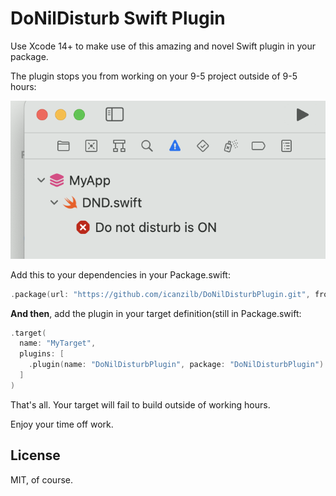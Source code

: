 # DoNilDisturb Swift Plugin

Use Xcode 14+ to make use of this amazing and novel Swift plugin in your package.

The plugin stops you from working on your 9-5 project outside of 9-5 hours:

![Project failing to compile with a message that do not disturb is on](etc/dnd.png)

Add this to your dependencies in your Package.swift:

```swift
.package(url: "https://github.com/icanzilb/DoNilDisturbPlugin.git", from: "0.0.2"),
```

**And then**, add the plugin in your target definition(still in Package.swift:

```swift
.target(
  name: "MyTarget",
  plugins: [
    .plugin(name: "DoNilDisturbPlugin", package: "DoNilDisturbPlugin")
  ]
)
```

That's all. Your target will fail to build outside of working hours.

Enjoy your time off work.

## License

MIT, of course.